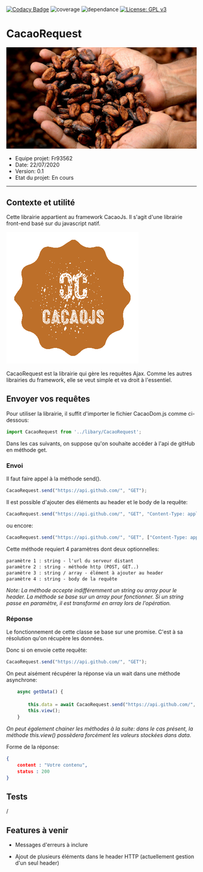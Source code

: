 [![Codacy Badge](https://app.codacy.com/project/badge/Grade/e2767efbf27a4c4b97dbc1e38feac16b)](https://www.codacy.com/manual/Fr93562/cacaoRequest?utm_source=github.com&amp;utm_medium=referral&amp;utm_content=Fr93562/cacaoRequest&amp;utm_campaign=Badge_Grade)
![coverage](https://img.shields.io/badge/coverage-100-green)
![dependance](https://img.shields.io/badge/dependance-0-green)
[![License: GPL v3](https://img.shields.io/badge/License-GPLv3-blue.svg)](https://www.gnu.org/licenses/gpl-3.0)



# CacaoRequest

![image](./assets/CacaoRequest.jpg)


* Equipe projet: Fr93562
* Date: 22/07/2020
* Version: 0.1
* Etat du projet: En cours


-----------------

## Contexte et utilité

Cette librairie appartient au framework CacaoJs. Il s'agit d'une librairie front-end basé sur du javascript natif.


![logoCacaoJs](./assets/CacaoLogo.png)


CacaoRequest est la librairie qui gère les requêtes Ajax. Comme les autres librairies du framework, elle se veut simple et va droit à l'essentiel.

## Envoyer vos requêtes

Pour utiliser la librairie, il suffit d'importer le fichier CacaoDom.js comme ci-dessous:

```javascript
import CacaoRequest from '../libary/CacaoRequest';
```

Dans les cas suivants, on suppose qu'on souhaite accéder à l'api de gitHub en méthode get.


### Envoi

Il faut faire appel à la méthode send().

```javascript
CacaoRequest.send("https://api.github.com/", "GET");
```

Il est possible d'ajouter des éléments au header et le body de la requête:
```javascript
CacaoRequest.send("https://api.github.com/", "GET", "Content-Type: application/json", "vos valeurs");
```

ou encore:

```javascript
CacaoRequest.send("https://api.github.com/", "GET", ["Content-Type: application/json", "token: 1234567890"], "vos valeurs");
```



Cette méthode requiert 4 paramètres dont deux optionnelles:

```
paramètre 1 : string - l'url du serveur distant
paramètre 2 : string - méthode http (POST, GET..)
paramètre 3 : string / array - élément à ajouter au header
paramètre 4 : string - body de la requête 
```

*Note: La méthode accepte indifféremment un string ou array pour le header. La méthode se base sur un array pour fonctionner. Si un string passe en paramètre, il est transformé en array lors de l'opération.*

### Réponse

Le fonctionnement de cette classe se base sur une promise. C'est à sa résolution qu'on récupère les données.


Donc si on envoie cette requête:
```javascript
CacaoRequest.send("https://api.github.com/", "GET");
```

On peut aisément récupérer la réponse via un wait dans une méthode asynchrone:

```javascript
    async getData() {

        this.data = await CacaoRequest.send("https://api.github.com/", "GET");
        this.view();
    }
```

*On peut également chainer les méthodes à la suite: dans le cas présent, la méthode this.view() possèdera forcément les valeurs stockées dans data*.

Forme de la réponse:

```json
{
    content : "Votre contenu",
    status : 200
}
```


## Tests

/

## Features à venir

* Messages d'erreurs à inclure

* Ajout de plusieurs éléments dans le header HTTP (actuellement gestion d'un seul header)


